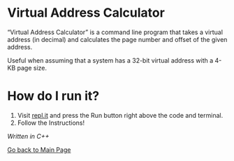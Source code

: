 # Virtual Address Calculator

“Virtual Address Calculator” is a command line program that takes a virtual address (in decimal) and calculates the page number and offset of the given address. 

Useful when assuming that a system has a 32-bit virtual address with a 4-KB page size. 

# How do I run it?

1. Visit [repl.it](https://repl.it/@ErickJR13/BlondOutstandingArgusfish) and press the Run button right above the code and terminal. 
2. Follow the Instructions!



*Written in C++*

[Go back to Main Page](http://erickjr.me)
